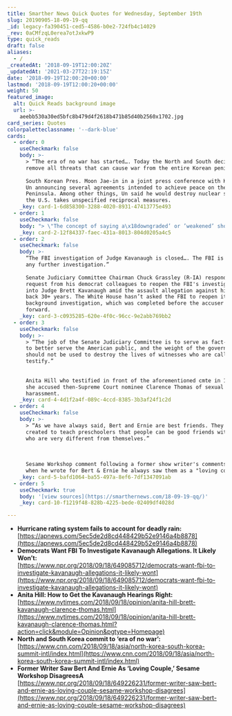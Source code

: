 ```yaml
---
title: Smarther News Quick Quotes for Wednesday, September 19th
slug: 20190905-18-09-19-qq
_id: legacy-fa390451-ced5-4586-b0e2-724fb4c14029
_rev: 0aCMfzqL0erea7otJxkwP9
type: quick_reads
draft: false
aliases:
  - /
_createdAt: '2018-09-19T12:00:20Z'
_updatedAt: '2021-03-27T22:19:15Z'
date: '2018-09-19T12:00:20+00:00'
lastmod: '2018-09-19T12:00:20+00:00'
weight: 50
featured_image:
  alt: Quick Reads background image
  url: >-
    aeebb530a30ed5bfc8b479d4f2618b471b85d40b2560x1702.jpg
card_series: Quotes
colorpaletteclassname: '--dark-blue'
cards:
  - order: 0
    useCheckmark: false
    body: >-
      > “The era of no war has started…. Today the North and South decided to
      remove all threats that can cause war from the entire Korean peninsula.”  
        
      South Korean Pres. Moon Jae-in in a joint press conference with Kim Jong
      Un announcing several agreements intended to achieve peace on the Korean
      Peninsula. Among other things, Un said he would destroy nuclear sites *if*
      the U.S. takes unspecified reciprocal measures.
    _key: card-1-6d858300-3288-4020-8931-47413775e493
  - order: 1
    useCheckmark: false
    body: "> \"The concept of saying a\x18downgraded’ or ’weakened’ should be forever banished.\"  \n  \n  \nUniversity of Georgia meteorology professor Marshall Shepherd speaking about the limits of the current rating system for Cat 1-5 hurricanes. He believed Florence was more dangerous as a Cat 2 storm, but the current scale measures wind strength, not flooding threat, giving some residents reason to not evacuate."
    _key: card-2-12f84337-faec-431a-8013-804d0205a4c5
  - order: 2
    useCheckmark: false
    body: >-
      “The FBI investigation of Judge Kavanaugh is closed…. The FBI is not doing
      any further investigation.”  
        
      Senate Judiciary Committee Chairman Chuck Grassley (R-IA) responding to a
      request from his democrat colleagues to reopen the FBI's investigation
      into Judge Brett Kavanaugh amid the assault allegation against him dating
      back 30+ years. The White House hasn’t asked the FBI to reopen its
      background investigation, which was completed before the accuser came
      forward.
    _key: card-3-c0935285-620e-4f0c-96cc-9e2abb769bb2
  - order: 3
    useCheckmark: false
    body: >-
      > “The job of the Senate Judiciary Committee is to serve as fact-finders,
      to better serve the American public, and the weight of the government
      should not be used to destroy the lives of witnesses who are called to
      testify.”  
        
        
      Anita Hill who testified in front of the aforementioned cmte in 1991 when
      she accused then-Supreme Court nominee Clarence Thomas of sexual
      harassment.
    _key: card-4-4d1f2a4f-089c-4ccd-8385-3b3af24f1c2d
  - order: 4
    useCheckmark: false
    body: >-
      > “As we have always said, Bert and Ernie are best friends. They were
      created to teach preschoolers that people can be good friends with those
      who are very different from themselves.”  
        
        
        
      Sesame Workshop comment following a former show writer's comments that
      when he wrote for Bert & Ernie he always saw them as a "loving couple."
    _key: card-5-bafd1064-ba55-497a-8ef6-7df1347091ab
  - order: 5
    useCheckmark: true
    body: '[view sources](https://smarthernews.com/18-09-19-qq/)'
    _key: card-10-f1219f48-828b-4225-bede-02409df4028d

---
```

* **Hurricane rating system fails to account for deadly rain:**  
[https://apnews.com/5ec5de2d8cd448429b52e9146a4b8878](https://apnews.com/5ec5de2d8cd448429b52e9146a4b8878)
* **Democrats Want FBI To Investigate Kavanaugh Allegations. It Likely Won’t:**  
[https://www.npr.org/2018/09/18/649085712/democrats-want-fbi-to-investigate-kavanaugh-allegations-it-likely-wont](https://www.npr.org/2018/09/18/649085712/democrats-want-fbi-to-investigate-kavanaugh-allegations-it-likely-wont)
* **Anita Hill: How to Get the Kavanaugh Hearings Right:**  
[https://www.nytimes.com/2018/09/18/opinion/anita-hill-brett-kavanaugh-clarence-thomas.html](https://www.nytimes.com/2018/09/18/opinion/anita-hill-brett-kavanaugh-clarence-thomas.html?action=click&module=Opinion&pgtype=Homepage)
* **North and South Korea commit to ‘era of no war’:** [https://www.cnn.com/2018/09/18/asia/north-korea-south-korea-summit-intl/index.html](https://www.cnn.com/2018/09/18/asia/north-korea-south-korea-summit-intl/index.html)
* **Former Writer Saw Bert And Ernie As ‘Loving Couple,’ Sesame Workshop DisagreesA**  
[https://www.npr.org/2018/09/18/649226231/former-writer-saw-bert-and-ernie-as-loving-couple-sesame-workshop-disagrees](https://www.npr.org/2018/09/18/649226231/former-writer-saw-bert-and-ernie-as-loving-couple-sesame-workshop-disagrees)